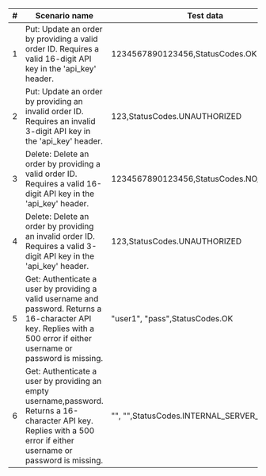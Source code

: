 |# | Scenario name | Test data |
|--|---------------| --------- |
|1 | Put: Update an order by providing a valid order ID. Requires a valid 16-digit API key in the 'api_key' header.|1234567890123456,StatusCodes.OK|
|2 | Put: Update an order by providing an invalid order ID. Requires an invalid 3-digit API key in the 'api_key' header.|123,StatusCodes.UNAUTHORIZED|
|3 | Delete: Delete an order by providing a valid order ID. Requires a valid 16-digit API key in the 'api_key' header.|1234567890123456,StatusCodes.NO_CONTENT|
|4 | Delete: Delete an order by providing an invalid order ID. Requires a valid 3-digit API key in the 'api_key' header.|123,StatusCodes.UNAUTHORIZED|
|5 | Get: Authenticate a user by providing a valid username and password. Returns a 16-character API key. Replies with a 500 error if either username or password is missing.|"user1", "pass",StatusCodes.OK|
|6 | Get: Authenticate a user by providing an empty username,password. Returns a 16-character API key. Replies with a 500 error if either username or password is missing.|"", "",StatusCodes.INTERNAL_SERVER_ERROR|